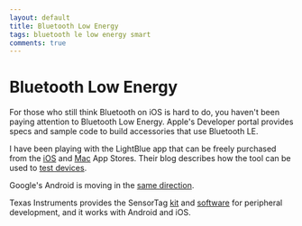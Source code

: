 ```yaml
---
layout: default
title: Bluetooth Low Energy
tags: bluetooth le low energy smart
comments: true
---
```

# Bluetooth Low Energy

For those who still think Bluetooth on iOS is hard to do, you haven't been paying attention to Bluetooth Low Energy. Apple's Developer portal provides specs and sample code to build accessories that use Bluetooth LE.

I have been playing with the LightBlue app that can be freely purchased from the [iOS](https://itunes.apple.com/us/app/lightblue-bluetooth-low-energy/id557428110?mt=8) and [Mac](https://itunes.apple.com/br/app/lightblue/id639944780?l=en&mt=12) App Stores. Their blog describes how the tool can be used to [test devices](http://blog.punchthrough.com/post/46285311872/testing-bluetooth-low-energy-devices).

Google's Android is moving in the [same direction](http://gigaom.com/2013/05/16/android-is-just-the-beginning-how-bluetooth-is-preparing-for-the-internet-of-things/).

Texas Instruments provides the SensorTag [kit](https://estore.ti.com/CC2541DK-SENSOR-P3192.aspx) and [software](http://www.ti.com/tool/sensortag-sw) for peripheral development, and it works with Android and iOS.
